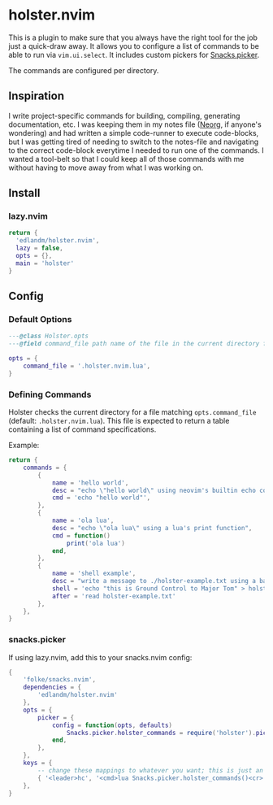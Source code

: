# holster.nvim

This is a plugin to make sure that you always have the right tool for the job
just a quick-draw away. It allows you to configure a list of commands to be
able to run via `vim.ui.select`. It includes custom pickers for
[Snacks.picker](https://github.com/folke/snacks.nvim/blob/main/docs/picker.md).

The commands are configured per directory.

## Inspiration
I write project-specific commands for building, compiling, generating
documentation, etc. I was keeping them in my notes file ([Neorg](https://github.com/nvim-neorg/neorg), if anyone's
wondering) and had written a simple code-runner to execute code-blocks, but
I was getting tired of needing to switch to the notes-file and navigating to
the correct code-block everytime I needed to run one of the commands. I wanted
a tool-belt so that I could keep all of those commands with me without having
to move away from what I was working on.

## Install

### lazy.nvim
```lua
return {
  'edlandm/holster.nvim',
  lazy = false,
  opts = {},
  main = 'holster'
}
```

## Config

### Default Options
```lua
---@class Holster.opts
---@field command_file path name of the file in the current directory for Holster to look for

opts = {
    command_file = '.holster.nvim.lua',
}
```

### Defining Commands

Holster checks the current directory for a file matching `opts.command_file`
(default: `.holster.nvim.lua`). This file is expected to return a table
containing a list of command specifications.

Example:
```lua
return {
    commands = {
        {
            name = 'hello world',
            desc = "echo \"hello world\" using neovim's builtin echo command",
            cmd = 'echo "hello world"',
        },
        {
            name = 'ola lua',
            desc = "echo \"ola lua\" using a lua's print function",
            cmd = function()
                print('ola lua')
            end,
        },
        {
            name = 'shell example',
            desc = "write a message to ./holster-example.txt using a bash shell",
            shell = 'echo "this is Ground Control to Major Tom" > holster-example.txt',
            after = 'read holster-example.txt'
        },
    },
}
```

### snacks.picker

If using lazy.nvim, add this to your snacks.nvim config:
```lua
{
    'folke/snacks.nvim',
    dependencies = {
        'edlandm/holster.nvim'
    },
    opts = {
        picker = {
            config = function(opts, defaults)
                Snacks.picker.holster_commands = require('holster').pickers.commands
            end,
        },
    },
    keys = {
        -- change these mappings to whatever you want; this is just an example
        { '<leader>hc', '<cmd>lua Snacks.picker.holster_commands()<cr>', desc = 'Pick Holster Commands' },
    },
}
```

